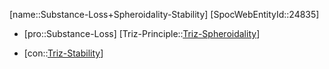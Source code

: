﻿---
type: TrizContradiction
aliases:
- Substance-Loss+Spheroidality-Stability
license: CC BY-SA 4.0
copyright: https://github.com/SpocWeb
IsDeleted: false
IsReadOnly: false
Confidential: public
tags: 
- Triz/Contradiction
---
[name::Substance-Loss+Spheroidality-Stability]
[SpocWebEntityId::24835]
+ [pro::Substance-Loss]
[Triz-Principle::[Triz-Spheroidality](tech/Triz/Principle/Triz-Spheroidality.md)]
- [con::[Triz-Stability](tech/Triz/Parameter/Triz-Stability.md)]

